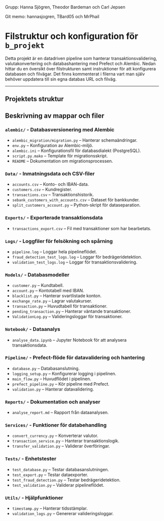 Grupp: Hanna Sjögren, Theodor Bardeman och Carl Jepsen

Git memo: hannasjogren, TBard05 och MrPhail

# Filstruktur och konfiguration för `b_projekt`

Detta projekt är en datadriven pipeline som hanterar transaktionsvalidering, valutakonvertering och databashantering med Prefect och Alembic. Nedan hittar du en översikt över filstrukturen samt instruktioner för att konfigurera databasen och filvägar. Det finns kommenterat i filerna vart man själv behöver uppdatera till sin egna databas URL och filväg.

---
## Projektets struktur

## Beskrivning av mappar och filer

### `alembic/` - Databasversionering med Alembic  
- `alembic_migration/migration.py` – Hanterar schemaändringar.  
- `env.py` – Konfiguration av Alembic-miljö.  
- `alembic.ini` – Konfigurationsfil för databasdialekt (PostgreSQL).  
- `script.py.mako` – Template för migrationsskript.  
- `README` – Dokumentation om migrationsprocessen.  

### `Data/` - Inmatningsdata och CSV-filer  
- `accounts.csv` – Konto- och IBAN-data.  
- `customers.csv` – Kundregister.  
- `transactions.csv` – Transaktionshistorik.  
- `sebank_customers_with_accounts.csv` – Dataset för bankkunder.  
- `split_customers_account.py` – Python-skript för dataseparation.  

### `Exports/` - Exporterade transaktionsdata  
- `transactions_export.csv` – Fil med transaktioner som har bearbetats.  

### `Logs/` - Loggfiler för felsökning och spårning  
- `pipeline.log` – Loggar hela pipelineflödet.  
- `fraud_detection_test_logs.log` – Loggar för bedrägeridetektion.  
- `validation_test_logs.log` – Loggar för transaktionsvalidering.  

### `Models/` - Databasmodeller  
- `customer.py` – Kundtabell.  
- `account.py` – Kontotabell med IBAN.  
- `blacklist.py` – Hanterar svartlistade konton.  
- `exchange_rate.py` – Lagrar valutakurser.  
- `transaction.py` – Huvudtabell för transaktioner.  
- `pending_transaction.py` – Hanterar väntande transaktioner.  
- `ValidationLog.py` – Valideringsloggar för transaktioner.  

### `Notebook/` - Dataanalys  
- `analyse_data.ipynb` – Jupyter Notebook för att analysera transaktionsdata.  

### `Pipeline/` - Prefect-flöde för datavalidering och hantering  
- `database.py` – Databasanslutning.  
- `logging_setup.py` – Konfigurerar logging i pipelinen.  
- `main_flow.py` – Huvudflödet i pipelinen.  
- `prefect_pipeline.py` – Kör pipeline med Prefect.  
- `validation.py` – Hanterar datavalidering.  

### `Reports/` - Dokumentation och analyser  
- `analyse_report.md` – Rapport från dataanalysen.  

### `Services/` - Funktioner för databehandling  
- `convert_currency.py` – Konverterar valutor.  
- `transaction_service.py` – Hanterar transaktionslogik.  
- `transfer_validation.py` – Validerar överföringar.  

### `Tests/` - Enhetstester  
- `test_database.py` – Testar databasanslutningen.  
- `test_export.py` – Testar dataexporter.  
- `test_fraud_detection.py` – Testar bedrägeridetektion.  
- `test_validation.py` – Validerar pipelineflödet.  

### `Utils/` - Hjälpfunktioner  
- `timestamp.py` – Hanterar tidsstämplar.  
- `validation_logs.py` – Genererar valideringsloggar. 
